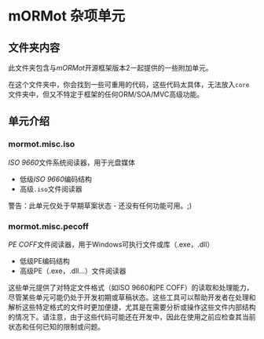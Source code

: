 # mORMot 杂项单元

## 文件夹内容

此文件夹包含与*mORMot*开源框架版本2一起提供的一些附加单元。

在这个文件夹中，你会找到一些可重用的代码，这些代码太具体，无法放入`core`文件夹中，但又不特定于框架的任何ORM/SOA/MVC高级功能。

## 单元介绍

### mormot.misc.iso

*ISO 9660*文件系统阅读器，用于光盘媒体

- 低级*ISO 9660*编码结构
- 高级`.iso`文件阅读器

警告：此单元仅处于早期草案状态 - 还没有任何功能可用。;)

### mormot.misc.pecoff

*PE COFF*文件阅读器，用于Windows可执行文件或库（.exe，.dll）

- 低级PE编码结构
- 高级PE（.exe，.dll...）文件阅读器

这些单元提供了对特定文件格式（如ISO 9660和PE COFF）的读取和处理能力，尽管某些单元可能仍处于开发初期或草稿状态。这些工具可以帮助开发者在处理和解析这些特定格式的文件时更加便捷，尤其是在需要分析或操作这些文件内部结构的情况下。请注意，由于这些代码可能还在开发中，因此在使用之前应检查其当前状态和任何已知的限制或问题。
